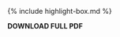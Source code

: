 {% include highlight-box.md %}
<div class="highlight-box" onclick="window.location.href='/cv/assets/pdf/cv.pdf';"><b>
    DOWNLOAD FULL PDF
</b></div>